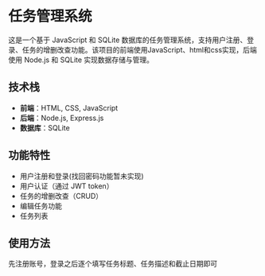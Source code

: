 # 任务管理系统

这是一个基于 JavaScript 和 SQLite 数据库的任务管理系统，支持用户注册、登录、任务的增删改查功能。该项目的前端使用JavaScript、html和css实现，后端使用 Node.js 和 SQLite 实现数据存储与管理。

## 技术栈

- **前端**：HTML, CSS, JavaScript
- **后端**：Node.js, Express.js
- **数据库**：SQLite

## 功能特性

- 用户注册和登录(找回密码功能暂未实现)
- 用户认证（通过 JWT token）
- 任务的增删改查（CRUD）
- 编辑任务功能
- 任务列表

## 使用方法
先注册账号，登录之后逐个填写任务标题、任务描述和截止日期即可


